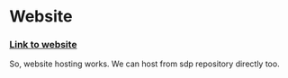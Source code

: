 # Website
<a href="https://sdp-team-22.github.io/website/"><h3>Link to website</h3></a>
<p>
  So, website hosting works. We can host from sdp repository directly too.
</p>
